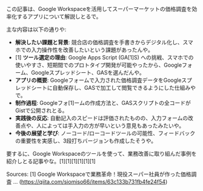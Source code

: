この記事は、Google Workspaceを活用してスーパーマーケットの価格調査を効率化するアプリについて解説しとるで。

主な内容は以下の通りや:
*   **解決したい課題と背景**: 競合店の価格調査を手書きからデジタル化し、スマホでの入力操作性を改善したいという課題があったんや。
* [1]  **ツール選定の理由**: Google Apps Script (GA[1]S) への挑戦、スマホでの使いやすさ、短期間でのプロトタイプ開発が可能やったから、Googleフォーム、Googleスプレッドシート、GASを選んだんや。
*   **アプリの概要**: Googleフォームで入力された価格調査データをGoogleスプレッドシートに自動保存し、GASで加工して閲覧できるようにした仕組みやで。
*   **制作過程**: Googleフォ[1]ームの作成方法と、GASスクリプトの全コードがGistで公開されとる。
*   **実践後の反応**: 自動記入のスピードは評価されたものの、入力フォームの改善点や、人によっては手入力の方が早いという意見もあったみたいや。
*   **今後の展望と学び**: ノーコード/ローコードツールの可能性、フィードバックの重要性を実感し、3段打ちバージョンも作成したそうや。

要するに、Google Workspaceのツールを使って、業務改善に取り組んだ事例を紹介しとる記事やな。[1][1][1][1][1][1]

Sources:
[1] Google Workspaceで業務革命！現役スーパー社員が作った価格調査 ... (https://qiita.com/siomiso66/items/63c133b731fb4fe24f54)